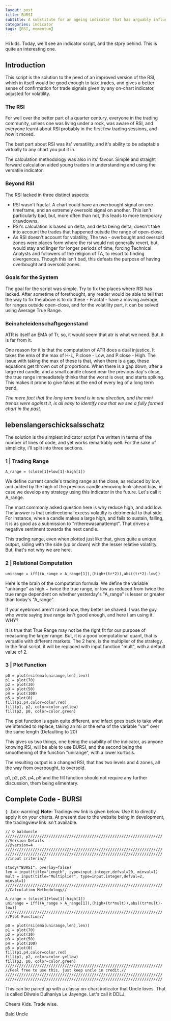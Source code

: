```yaml
---
layout: post
title: BURSI
subtitle: A substitute for an ageing indicator that has arguably influenced the entire trading comunity.
categories: indicator
tags: [RSI, momentum]
---
```


Hi kids. Today, we'll see an indicator script, and the stpry behind. This is quite an interesting one.

## Introduction

This script is the solution to the need of an improved version of the RSI, which in itself would be good enough to take trades, and gives a better sense of confirmation for trade signals given by any on-chart indicator, adjusted for volatility.

### The RSI

For well over the better part of a quarter century, everyone in the trading community, unless one was living under a rock, was aware of RSI, and everyone learnt about RSI probably in the first few trading sessions, and how it moved.

The best part about RSI was its' versatility, and it's ability to be adaptable virtually to any chart you put it in.

The calculation methodology was also in its' favour. Simple and straight forward calculation aided young traders in understanding and using the versatile indicator.

### Beyond RSI

The RSI lacked in three distinct aspects:

- RSI wasn't fractal. A chart could have an overbought signal on one timeframe, and an extremely oversold signal on another. This isn't particularly bad, but, more often than not, this leads to more temporary drawdowns.
- RSI's calculation is based on delta, and delta being delta, doesn't take into account the trades that happened outside the range of open-close.
- As RSI doesn't account for volatility, The two - overbought and oversold zones were places form where the rsi would not generally revert, but, would stay and linger for longer periods of time, forcing Technical Analysts and followers of the religion of TA, to resort to finding divergences. Though this isn't bad, this defeats the purpose of having overbought and oversold zones.

### Goals for the System

The goal for the script was simple. Try to fix the places where RSI has lacked. After sometime of forethought, any reader would be able to tell that the way to fix the above is to do these - Fractal - have a moving average, for ranges outside open-close, and for the volatility part, it can be solved using Average True Range.

### Beinaheleidenschaftgegenstand

ATR is itself an EMA of Tr, so, it would seem that atr is what we need. But, it is far from it.

One reason for it is that the computation of ATR does a dual injustice. It takes the ema of the max of H-L, P.close - Low, and P.close - High. The issue with taking the max of these is that, when there is a gap, these equations get thrown out of proportions. When there is a gap down, after a large red candle, and a small candle closed near the previous day's close, the true range immeadiately thinks that the worst is over, and starts spiking. This makes it prone to give fakes at the end of every leg of a long term trend.

<em>The mere fact that the long term trend is in one direction, and the mini trends were against it, is all easy to identify now that we see a fully formed chart in the past.</em>

## lebenslangerschicksalsschatz

The solution is the simplest indicator script I've written in terms of the number of lines of code, and yet works remarkably well. For the sake of simplicity, i'll split into three sections.

### 1 |  Trading Range

~~~
A_range = (close[1]+low[1]-high[1])
~~~

We define current candle's trading range as the close, as reduced by low, and added by the high of the previous candle removing look-ahead bias, in case we develop any strategy using this indicator in the future. Let's call it A_range.

The most commonly asked question here is why reduce high, and add low. The answer is that unidirectional excess volatilty is detrimental to that side. For instance, when a candle makes a large high, and fails to sustain, falling, it is as good as a submission to "r/therewasanattempt". That drives a negative sentiment towards the next candle.

This trading range, even when plotted just like that, gives quite a unique output, siding with the side (up or down) with the lesser relative volatilty. But, that's not why we are here.

### 2 |  Relational Computation

~~~
unirange = iff((A_range > A_range[1]),(high+(tr*2)),abs((tr*2)-low))
~~~

Here is the brain of the computation formula. We define the variable "unirange" as high + twice the true range, or  low as reduced from twice the true range dependent on whether yesterday's "A_range" is lesser or greater than today's "A_range".

If your eyebrows aren't raised now, they better be shaved. I was the guy who wrote saying true range isn't good enough, and here I am using it. WHY?

It is true that True Range may not be the right fit for our purpose of measuring the larger range. But, it is a good computational quant, that is versatile with different markets. The 2 here, is the multiplier of the strategy. In the final script, it will be replaced with input function "mult", with a default value of 2.

### 3 |  Plot Function

~~~
p0 = plot(rsi(ema(unirange,len),len))
p1 = plot(70)
p2 = plot(30)
p3 = plot(50)
p4 = plot(100)
p5 = plot(0)
fill(p1,p4,color=color.red)
fill(p1, p2, color=color.yellow)
fill(p2, p0, color=color.green)
~~~

The plot function is again quite different, and infact goes back to take what we intended to replace, taking an rsi or the ema of the variable "var" over the same length (Defaulting to 20)

This gives us two things, one being the usability of the indicator, as anyone knowing RSI, will be able to use BURSI, and the second being the smoothening of the function "unirange", with a lower kurtosis.

The resulting output is a changed RSI, that has two levels and 4 zones, all the way from overbought, to oversold.

p1, p2, p3, p4, p5 and the fill function should not require any further discussion, them being elimentary.

## Complete Code - BURSI

{: .box-warning}
**Note:** Tradingview link is given below. Use it to directly apply it on your charts. At present due to the website being in development, the tradingview link isn't available.



~~~
// © balduncle
/////////////////////////////////////////////////////////////////////
//Version Details
//@version=4
/////////////////////////////////////////////////////////////////////
/////////////////////////////////////////////////////////////////////
//input criteria//

study("BURSI", overlay=false)
len = input(title="Length", type=input.integer,defval=20, minval=1)
mult = input(title="Multiplier", type=input.integer,defval=2, minval=1)
/////////////////////////////////////////////////////////////////////
//Calculation Methodology//

A_range = (close[1]+low[1]-high[1])
unirange = iff((A_range > A_range[1]),(high+(tr*mult)),abs((tr*mult)-low))
/////////////////////////////////////////////////////////////////////
//Plot Function//

p0 = plot(rsi(ema(unirange,len),len))
p1 = plot(70)
p2 = plot(30)
p3 = plot(50)
p4 = plot(100)
p5 = plot(0)
fill(p1,p4,color=color.red)
fill(p1, p2, color=color.yellow)
fill(p2, p0, color=color.green)
/////////////////////////////////////////////////////////////////////
//Feel free to use this, just keep uncle in credit.//
/////////////////////////////////////////////////////////////////////
/////////////////////////////////////////////////////////////////////
~~~

This can be paired up with a classy on-chart indicator that Uncle loves. That is called Dilwale Dulhaniya Le Jayenge. Let's call it DDLJ.


Cheers Kids. Trade wise.

Bald Uncle